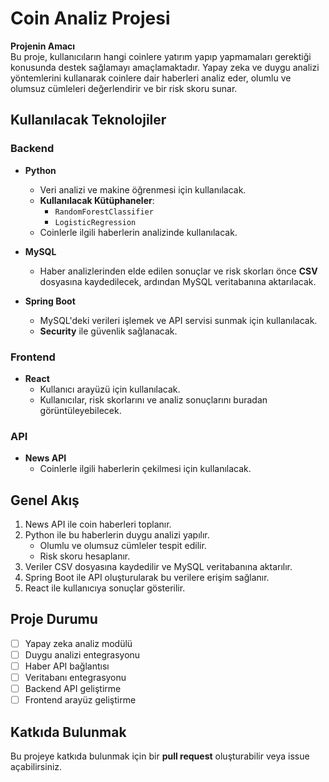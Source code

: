 # Coin Analiz Projesi  

**Projenin Amacı**  
Bu proje, kullanıcıların hangi coinlere yatırım yapıp yapmamaları gerektiği konusunda destek sağlamayı amaçlamaktadır. Yapay zeka ve duygu analizi yöntemlerini kullanarak coinlere dair haberleri analiz eder, olumlu ve olumsuz cümleleri değerlendirir ve bir risk skoru sunar.  

## Kullanılacak Teknolojiler  

### Backend  
- **Python**  
  - Veri analizi ve makine öğrenmesi için kullanılacak.  
  - **Kullanılacak Kütüphaneler**:  
    - `RandomForestClassifier`  
    - `LogisticRegression`  
  - Coinlerle ilgili haberlerin analizinde kullanılacak.  

- **MySQL**  
  - Haber analizlerinden elde edilen sonuçlar ve risk skorları önce **CSV** dosyasına kaydedilecek, ardından MySQL veritabanına aktarılacak.  

- **Spring Boot**  
  - MySQL'deki verileri işlemek ve API servisi sunmak için kullanılacak.  
  - **Security** ile güvenlik sağlanacak.  

### Frontend  
- **React**  
  - Kullanıcı arayüzü için kullanılacak.  
  - Kullanıcılar, risk skorlarını ve analiz sonuçlarını buradan görüntüleyebilecek.  

### API  
- **News API**  
  - Coinlerle ilgili haberlerin çekilmesi için kullanılacak.  

## Genel Akış  
1. News API ile coin haberleri toplanır.  
2. Python ile bu haberlerin duygu analizi yapılır.  
   - Olumlu ve olumsuz cümleler tespit edilir.  
   - Risk skoru hesaplanır.  
3. Veriler CSV dosyasına kaydedilir ve MySQL veritabanına aktarılır.  
4. Spring Boot ile API oluşturularak bu verilere erişim sağlanır.  
5. React ile kullanıcıya sonuçlar gösterilir.  

## Proje Durumu  
- [ ] Yapay zeka analiz modülü  
- [ ] Duygu analizi entegrasyonu  
- [ ] Haber API bağlantısı  
- [ ] Veritabanı entegrasyonu  
- [ ] Backend API geliştirme  
- [ ] Frontend arayüz geliştirme  

## Katkıda Bulunmak  
Bu projeye katkıda bulunmak için bir **pull request** oluşturabilir veya issue açabilirsiniz.  
